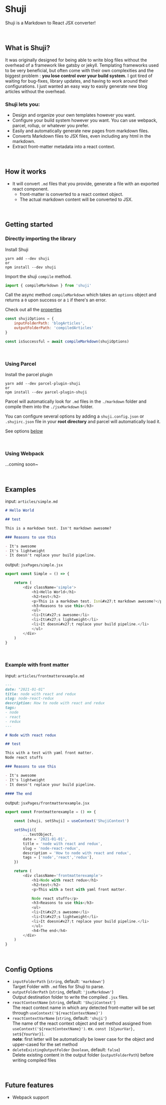 # Shuji

Shuji is a Markdown to React JSX converter!

&nbsp;

## What is Shuji?

It was originally designed for being able to write blog files without the overhead of a framework like gatsby or jekyll.
Templating frameworks used to be very beneficial, but often come with their own complexities and the biggest problem : **you lose control over your build system.**
I got tired of waiting for bug-fixes, library updates, and having to work around their configurations. I just wanted an easy way to easily generate new blog articles without the overhead.

### Shuji lets you:

* Design and organize your own templates however you want.
* Configure your build system however you want. You can use webpack, parcel, rollup, or whatever you prefer.
* Easily and automatically generate new pages from markdown files.
* Converts Markdown files to JSX files, even including any html in the markdown.
* Extract front-matter metadata into a react context.

&nbsp;

## How it works

* It will convert `.md` files that you provide, generate a file with an exported react component.
  * front-matter is converted to a react context object.
  * The actual markdown content will be converted to JSX.

&nbsp;

## Getting started

### Directly importing the library

Install Shuji

```terminal
yarn add --dev shuji
or
npm install --dev shuji
```

Import the shuji `compile` method.

```js
import { compileMarkdown } from 'shuji'
```

Call the async method `compileMarkdown` which takes an `options` object and returns a `0` upon success or a `1` if there's an error.

Check out all the [properties](##Config-Options)

```js
const shujiOptions = {
    inputFolderPath: 'blogArticles',
    outputFolderPath: 'compiledArticles'
}

const isSuccessful = await compileMarkdown(shujiOptions)
```

&nbsp;

### Using Parcel

Install the parcel plugin

```terminal
yarn add --dev parcel-plugin-shuji
or
npm install --dev parcel-plugin-shuji
```

Parcel will automatically look for `.md` files in the `./markdown` folder and compile them into the `./jsxMarkdown` folder.

You can configure several options by adding a `shuji.config.json` or `.shujirc.json` file in your **root directory** and parcel will automatically load it.

See options [below](##Config-Options)

&nbsp;

### Using Webpack

...coming soon~

&nbsp;

## Examples

input: `articles/simple.md`

```markdown
# Hello World

## test

This is a markdown test. Isn't markdown awesome?

### Reasons to use this

- It's awesome
- It's lightweight
- It doesn't replace your build pipeline.

```

output: `jsxPages/simple.jsx`

```js
export const Simple = () => {

    return (
        <div className='simple'>
            <h1>Hello World</h1>
			<h2>test</h2>
			<p>This is a markdown test. Isn&#x27;t markdown awesome?</p>
			<h3>Reasons to use this</h3>
			<ul>
			<li>It&#x27;s awesome</li>
			<li>It&#x27;s lightweight</li>
			<li>It doesn&#x27;t replace your build pipeline.</li>
			</ul>
        </div>
    )
}
```

&nbsp;

### Example with front matter

input: `articles/frontmatterexample.md`

```markdown
---
date: "2021-01-01"
title: node with react and redux
slug: node-react-redux
description: How to node with react and redux
tags:
- node
- react
- redux
---

# Node with react redux

## test

This with a test with yaml front matter.
Node react stuffs

### Reasons to use this

- It's awesome
- It's lightweight
- It doesn't replace your build pipeline.

#### The end
```

output: `jsxPages/frontmatterexample.jsx`

```js
export const Frontmatterexample = () => {

	const [shuji, setShuji] = useContext('ShujiContext')

	setShuji({
		...testObject,
		date = '2021-01-01',
		title = 'node with react and redux',
		slug = 'node-react-redux',
		description = 'How to node with react and redux',
		tags = ['node','react','redux'],
	})

    return (
        <div className='frontmatterexample'>
            <h1>Node with react redux</h1>
			<h2>test</h2>
			<p>This with a test with yaml front matter.

			Node react stuffs</p>
			<h3>Reasons to use this</h3>
			<ul>
			<li>It&#x27;s awesome</li>
			<li>It&#x27;s lightweight</li>
			<li>It doesn&#x27;t replace your build pipeline.</li>
			</ul>
			<h4>The end</h4>
        </div>
    )
}
```

&nbsp;

## Config Options

*   `inputFolderPath` (`string`, default: `'markdown'`)\
    Target Folder with `.md` files for Shuji to parse.
*   `outputFolderPath` (`string`, default: `'jsxMarkdown'`)\
    Output destination folder to write the compiled `.jsx` files.
*   `reactContextName` (`string`, default: `'ShujiContext'`)\
    The react context name in which any detected front-matter will be set through `useContext('${reactContextName}')`
*   `reactContextVarName` (`string`, default: `'shuji'`)\
    The name of the react context object and set method assigned from `useContext('${reactContextName}')`. ex. `const [${yourVar}, set${YourVar}]`.\
    __note__: first letter will be automatically be lower case for the object and upper-cased for the set method
*   `deleteExistingOutputFolder` (`boolean`, default: `false`)\
    Delete existing content in the output folder (`outputFolderPath`) before writing compiled files

&nbsp;

## Future features

* Webpack support
